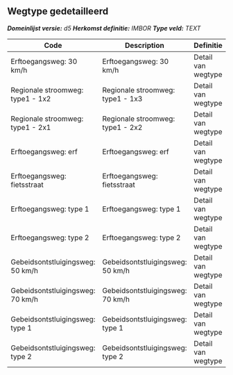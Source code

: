 ﻿## Wegtype gedetailleerd

*__Domeinlijst versie:__ d5*
*__Herkomst definitie:__ IMBOR*
*__Type veld:__ TEXT*

|__Code__ |__Description__ |__Definitie__	|
|	---	|	---	|   ---	| 
| Erftoegangsweg: 30 km/h | Erftoegangsweg: 30 km/h | Detail van wegtype |
| Regionale stroomweg: type1 - 1x2 | Regionale stroomweg: type1 - 1x3 | Detail van wegtype |
| Regionale stroomweg: type1 - 2x1 | Regionale stroomweg: type1 - 2x2 | Detail van wegtype |
| Erftoegangsweg: erf | Erftoegangsweg: erf | Detail van wegtype |
| Erftoegangsweg: fietsstraat | Erftoegangsweg: fietsstraat | Detail van wegtype |
| Erftoegangsweg: type 1 | Erftoegangsweg: type 1 | Detail van wegtype |
| Erftoegangsweg: type 2 | Erftoegangsweg: type 2 | Detail van wegtype |
| Gebeidsontstluigingsweg: 50 km/h | Gebeidsontstluigingsweg: 50 km/h | Detail van wegtype |
| Gebeidsontstluigingsweg: 70 km/h | Gebeidsontstluigingsweg: 70 km/h | Detail van wegtype |
| Gebeidsontstluigingsweg: type 1 | Gebeidsontstluigingsweg: type 1 | Detail van wegtype |
| Gebeidsontstluigingsweg: type 2 | Gebeidsontstluigingsweg: type 2 | Detail van wegtype |
